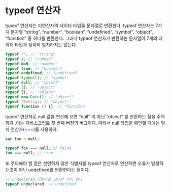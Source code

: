 # typeof 연산자

typeof 연산자는 피연산자의 데이터 타입을 문자열로 반환한다. typeof 연산자는 7가지 문자열 “string”, “number”, “boolean”, “undefined”, “symbol”, “object”, “function” 중 하나를 반환한다. 그러나 typeof 연산자가 반환하는 문자열이 7개의 데이터 타입과 정확히 일치하지는 않는다.

```jsx
typeof ""; // "string"
typeof 1; // "number"
typeof NaN; // "number"
typeof true; // "boolean"
typeof undefined; // "undefined"
typeof Symbol(); // "symbol"
typeof null; // "object"
typeof []; // "object"
typeof {}; // "object"
typeof new Date(); // "object"
typeof /test/gi; // "object"
typeof function () {}; // "function
```

typeof 연산자로 null 값을 연산해 보면 “null” 이 아닌 “object” 를 반환하는 점을 주의하자 .이는 자바스크립트 첫 번째 버전의 버그이다. 따라서 null 타입을 확인할 때에는 일치 연산자(===)를 사용하자.

```jsx
var foo = null;

typeof foo === null; // false
foo === null; // true
```

또 주의해야 할 점은 선언하지 않은 식별자를 typeof 연산자로 연산하면 오류가 발생하는것이 아닌 undefined를 반환한다는 점이다.

```jsx
// undeclared 식별자를 선언한 적이 없다.
typeof undeclared; // undefined
```
